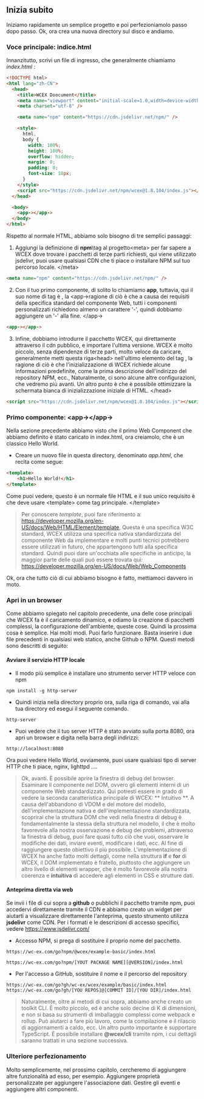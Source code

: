 <!--DESC: {"icon":"sports_score"} -->

## Inizia subito

Iniziamo rapidamente un semplice progetto e poi perfezioniamolo passo dopo passo. Ok, ora crea una nuova directory sul disco e andiamo.

### Voce principale: indice.html

Innanzitutto, scrivi un file di ingresso, che generalmente chiamiamo _index.html_ :

```html
<!DOCTYPE html>
<html lang="zh-CN">
  <head>
    <title>WCEX Doocument</title>
    <meta name="viewport" content="initial-scale=1.0,width=device-width" />
    <meta charset="utf-8" />

    <meta name="npm" content="https://cdn.jsdelivr.net/npm/" />

    <style>
      html,
      body {
        width: 100%;
        height: 100%;
        overflow: hidden;
        margin: 0;
        padding: 0;
        font-size: 18px;
      }
    </style>
    <script src="https://cdn.jsdelivr.net/npm/wcex@1.8.104/index.js"></script>
  </head>

  <body>
    <app-></app->
  </body>
</html>
```

Rispetto al normale HTML, abbiamo solo bisogno di tre semplici passaggi:

1. Aggiungi la definizione di **npm**\tag al progetto<meta\> per far sapere a WCEX dove trovare i pacchetti di terze parti richiesti, qui viene utilizzato jsdelivr, puoi usare qualsiasi CDN che ti piace o installare NPM sul tuo percorso locale. </meta\>

```html
<meta name="npm" content="https://cdn.jsdelivr.net/npm/" />
```

2. Con il tuo primo componente, di solito lo chiamiamo **app**, tuttavia, qui il suo nome di tag è \, la <app-\>ragione di ciò è che a causa dei requisiti della specifica standard del componente Web, tutti i componenti personalizzati richiedono almeno un carattere '-', quindi dobbiamo aggiungere un '-' alla fine. </app-\>

```html
<app-></app->
```

3. Infine, dobbiamo introdurre il pacchetto WCEX, qui direttamente attraverso il cdn pubblico, e importare l'ultima versione. WCEX è molto piccolo, senza dipendenze di terze parti, molto veloce da caricare, generalmente metti questa riga<head\> nell'ultimo elemento del tag \, la ragione di ciò è che l'inizializzazione di WCEX richiede alcune informazioni predefinite, come la prima descrizione dell'indirizzo del repository NPM, ecc., Naturalmente, ci sono alcune altre configurazioni, che vedremo più avanti. Un altro punto è che è possibile ottimizzare la schermata bianca di inizializzazione iniziale di HTML. </head\>

```html
<script src="https://cdn.jsdelivr.net/npm/wcex@1.8.104/index.js"></script>
```

### Primo componente: **\<app-\>**</app-\>

Nella sezione precedente abbiamo visto che il primo Web Component che abbiamo definito è stato caricato in index.html, ora creiamolo, che è un classico Hello World.

- Creare un nuovo file in questa directory, denominato _app.html_, che recita come segue:

```html
<template>
    <h1>Hello World!</h1>
</template>

```
Come puoi vedere, questo è un normale file HTML e il suo unico requisito è che deve usare \<template\> come tag principale. </template\>

> Per conoscere _template_, puoi fare riferimento a: https://developer.mozilla.org/en-US/docs/Web/HTML/Element/template, Questa è una specifica W3C standard, WCEX utilizza una specifica nativa standardizzata del componente Web da implementare e molti punti tecnici potrebbero essere utilizzati in futuro, che appartengono tutti alla specifica standard. Quindi puoi dare un'occhiata alle specifiche in anticipo, la maggior parte delle quali può essere trovata qui: https://developer.mozilla.org/en-US/docs/Web/Web_Components

Ok, ora che tutto ciò di cui abbiamo bisogno è fatto, mettiamoci davvero in moto.

### Apri in un browser
Come abbiamo spiegato nel capitolo precedente, una delle cose principali che WCEX fa è il caricamento dinamico, e odiamo la creazione di pacchetti complessi, la configurazione dell'ambiente, queste cose. Quindi la prossima cosa è semplice. Hai molti modi. Puoi farlo funzionare. Basta inserire i due file precedenti in qualsiasi web statico, anche Github o NPM. Questi metodi sono descritti di seguito:

#### Avviare il servizio HTTP locale
- Il modo più semplice è installare uno strumento server HTTP veloce con npm
```shell
npm install -g http-server
```
- Quindi inizia nella directory proprio ora, sulla riga di comando, vai alla tua directory ed esegui il seguente comando.
```shell
http-server
```
- Puoi vedere che il tuo server HTTP è stato avviato sulla porta 8080, ora apri un browser e digita nella barra degli indirizzi:
```
http://localhost:8080
```
Ora puoi vedere Hello World, ovviamente, puoi usare qualsiasi tipo di server HTTP che ti piace, nginx, lighttpd ....

> Ok, avanti. È possibile aprire la finestra di debug del browser. Esaminare il componente nel DOM, ovvero gli elementi interni di un componente Web standardizzato. Qui potresti essere in grado di vedere la seconda caratteristica principale di WCEX: ** Intuitivo **. A causa dell'abbandono di VDOM e del motore del modello, dell'implementazione nativa e dell'implementazione standardizzata, scoprirai che la struttura DOM che vedi nella finestra di debug è fondamentalmente la stessa della struttura nel modello, il che è molto favorevole alla nostra osservazione e debug dei problemi, attraverso la finestra di debug, puoi fare quasi tutto ciò che vuoi, osservare le modifiche dei dati, inviare eventi, modificare i dati, ecc. Al fine di raggiungere questo obiettivo il più possibile. L'implementazione di WCEX ha anche fatto molti dettagli, come nella struttura **if** e **for** di WCEX, il DOM implementato è fratello, piuttosto che aggiungere un altro livello di elementi wrapper, che è molto favorevole alla nostra coerenza e **intuitiva** di accedere agli elementi in CSS e strutture dati.

#### Anteprima diretta via web
Se invii i file di cui sopra a **github** o pubblichi il pacchetto tramite npm, puoi accedervi direttamente tramite il CDN e abbiamo creato un widget per aiutarti a visualizzare direttamente l'anteprima, questo strumento utilizza **jsdelivr** come CDN.
Per i formati e le descrizioni di accesso specifici, vedere https://www.jsdelivr.com/

- Accesso NPM, si prega di sostituire il proprio nome del pacchetto.
```
https://wc-ex.com/go?npm/@wcex/example-basic/index.html

https://wc-ex.com/go?npm/[YOUT PACKAGE NAME][@VERSION]/index.html

```
- Per l'accesso a GitHub, sostituire il nome e il percorso del repository

```
https://wc-ex.com/go?gh/wc-ex/wcex/example/basic/index.html
https://wc-ex.com/go?gh/[YOU REPOS]@[COMMIT ID]/[YOU DIR]/index.html
```

> Naturalmente, oltre ai metodi di cui sopra, abbiamo anche creato un toolkit CLI. È molto piccolo, ed è anche solo decine di K di dimensioni, e non si basa su strumenti di imballaggio complessi come webpack e rollup. Può aiutarci a fare più lavoro, come la compilazione e il rilascio di aggiornamenti a caldo, ecc. Un altro punto importante è supportare TypeScript. È possibile installare **@wcex/cli** tramite npm, i cui dettagli saranno trattati in una sezione successiva.

### Ulteriore perfezionamento
Molto semplicemente, nel prossimo capitolo, cercheremo di aggiungere altre funzionalità ad esso, per esempio. Aggiungere proprietà personalizzate per aggiungere l'associazione dati. Gestire gli eventi e aggiungere altri componenti.

